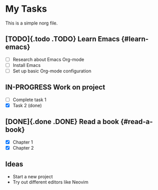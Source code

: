 # My Tasks

This is a simple norg file.

## [TODO]{.todo .TODO} Learn Emacs {#learn-emacs}

-   [ ] Research about Emacs Org-mode
-   [ ] Install Emacs
-   [ ] Set up basic Org-mode configuration

## IN-PROGRESS Work on project

-   [ ] Complete task 1
-   [x] Task 2 (done)

## [DONE]{.done .DONE} Read a book {#read-a-book}

-   [x] Chapter 1
-   [x] Chapter 2

## Ideas

-   Start a new project
-   Try out different editors like Neovim
